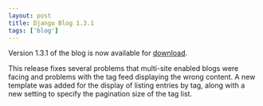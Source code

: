 ```yaml
---
layout: post
title: Django Blog 1.3.1
tags: ['blog']
---
```


Version 1.3.1 of the blog is now available for [download](http://code.nicholasstudt.com/wiki/DjangoBlog).

This release fixes several problems that multi-site enabled blogs were
facing and problems with the tag feed displaying the wrong content. A
new template was added for the display of listing entries by tag, along
with a new setting to specify the pagination size of the tag list.


